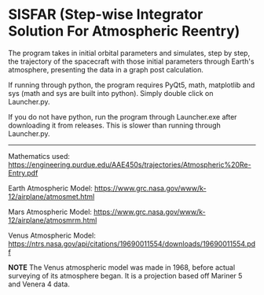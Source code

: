 # SISFAR (Step-wise Integrator Solution For Atmospheric Reentry)

The program takes in initial orbital parameters and simulates, step by step, the trajectory of the spacecraft with those initial parameters through Earth's atmosphere, presenting the data in a graph post calculation.

If running through python, the program requires PyQt5, math, matplotlib and sys (math and sys are built into python).
Simply double click on Launcher.py.

If you do not have python, run the program through Launcher.exe after downloading it from releases. This is slower than running through Launcher.py.

-----------------------------------------------------------------------------------
Mathematics used:
https://engineering.purdue.edu/AAE450s/trajectories/Atmospheric%20Re-Entry.pdf

Earth Atmospheric Model:
https://www.grc.nasa.gov/www/k-12/airplane/atmosmet.html

Mars Atmospheric Model:
https://www.grc.nasa.gov/www/k-12/airplane/atmosmrm.html

Venus Atmospheric Model:
https://ntrs.nasa.gov/api/citations/19690011554/downloads/19690011554.pdf

**NOTE** The Venus atmospheric model was made in 1968, before actual surveying of its atmosphere began. It is a projection based off Mariner 5 and Venera 4 data.